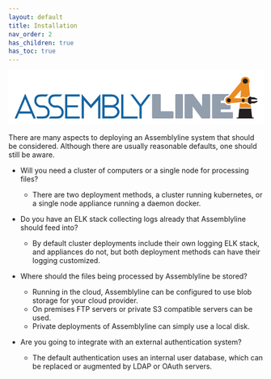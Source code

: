 ```yaml
---
layout: default
title: Installation
nav_order: 2
has_children: true
has_toc: true
---
```


<img src="./images/al4.png" width="725">

There are many aspects to deploying an Assemblyline system that should be considered.
Although there are usually reasonable defaults, one should still be aware.

- Will you need a cluster of computers or a single node for processing files?
    - There are two deployment methods, a cluster running kubernetes, or a single node appliance running a daemon docker.

- Do you have an ELK stack collecting logs already that Assemblyline should feed into?
    - By default cluster deployments include their own logging ELK stack, and appliances do not, but both deployment methods can have their logging customized.

- Where should the files being processed by Assemblyline be stored? 
    - Running in the cloud, Assemblyline can be configured to use blob storage for your cloud provider.
    - On premises FTP servers or private S3 compatible servers can be used.
    - Private deployments of Assemblyline can simply use a local disk.

- Are you going to integrate with an external authentication system?
    - The default authentication uses an internal user database, which can be replaced or augmented by LDAP or OAuth servers.
  
 
